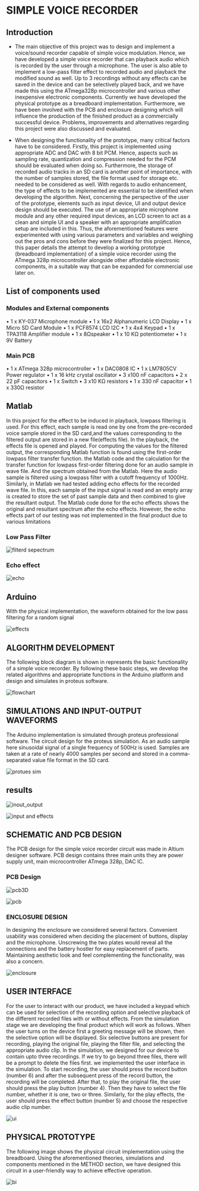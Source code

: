 # SIMPLE VOICE RECORDER

## Introduction

* The main objective of this project was to design and implement a voice/sound recorder capable of simple voice modulation. 
Hence, we have developed a simple voice recorder that can playback audio which is recorded by the user through a microphone. 
The user is also able to implement a low-pass filter effect to recorded audio and playback the modified sound as well. Up to 3 
recordings without any effects can be saved in the device and can be selectively played back, and we have made this using the 
ATmega328p microcontroller and various other inexpensive electronic components. Currently we have developed the physical prototype
as a breadboard implementation. Furthermore, we have been involved with the PCB and enclosure designing which will influence the 
production of the finished product as a commercially successful device. Problems, improvements and alternatives regarding this project 
were also discussed and evaluated.

* When designing the functionality of the prototype, many critical factors have to be considered. Firstly, this project is implemented 
using appropriate ADC and DAC with 8 bit PCM. Hence, aspects such as sampling rate, quantization and compression needed for the PCM should
be evaluated when doing so. Furthermore, the storage of recorded audio tracks in an SD card is another point of importance, with the number
of samples stored, the file format used for storage etc. needed to be considered as well. With regards to audio enhancement, the type of 
effects to be implemented are essential to be identified when developing the algorithm. Next, concerning the perspective of the user of the 
prototype, elements such as input device, UI and output device design should be executed. The use of an appropriate microphone module and any 
other required input devices, an LCD screen to act as a clean and simple UI and a speaker with an appropriate amplification setup are included 
in this. Thus, the aforementioned features were experimented with using various parameters and variables and weighing out the pros and cons 
before they were finalized for this project. Hence, this paper details the attempt to develop a working prototype (breadboard implementation) 
of a simple voice recorder using the ATmega 328p microcontroller alongside other affordable electronic components, in a suitable way that can 
be expanded for commercial use later on.

 ## List of components used
 
### Modules and External components
• 1 x KY-037 Microphone module
• 1 x 16x2 Alphanumeric LCD Display
• 1 x Micro SD Card Module
• 1 x PCF8574 LCD I2C
• 1 x 4x4 Keypad
• 1 x TPA3118 Amplifier module
• 1 x 8Ωspeaker
• 1 x 10 KΩ potentiometer
• 1 x 9V Battery

### Main PCB
• 1 x ATmega 328p microcontroller
• 1 x DAC0808 IC
• 1 x LM7805CV Power regulator
• 1 x 16 kHz crystal oscillator
• 3 x100 nF capacitors
• 2 x 22 pF capacitors
• 1 x Switch
• 3 x10 KΩ resistors
• 1 x 330 nF capacitor
• 1 x 330Ω resistor

## Matlab 

In this project for the effect to be induced in playback, lowpass filtering is used. For this effect, each sample is read one by one from 
the pre-recorded voice sample stored in the SD card,and the values corresponding to the filtered output are stored in a new file(effects file).
In the playback, the effects file is opened and played. For computing the values for the filtered output, the corresponding Matlab function is 
found using the first-order lowpass filter transfer function. the Matlab code and the calculation for the transfer function for lowpass first-order
filtering done for an audio sample in wave file. And the spectrum obtained from the Matlab. Here the audio sample is filtered using a lowpass filter
with a cutoff frequency of 1000Hz. Similarly, in Matlab we had tested adding echo effects for the recorded wave file. In this, each sample of the 
input signal is read and an empty array is created to store the set of past sample data and then combined to give the resultant output. The Matlab 
code done for the echo effects shows the original and resultant spectrum after the echo effects. However, the echo effects part of our testing was 
not implemented in the final product due to various limitations

### Low Pass Filter
![filterd sepectrum](https://user-images.githubusercontent.com/81348862/202334447-2ee18cca-3b6c-415f-8cc3-787bd2b0cd03.png)

### Echo effect
![echo](https://user-images.githubusercontent.com/81348862/202334333-031448db-a2fc-43ea-b38c-3995333025b0.png)

## Arduino 
With the physical implementation, the waveform obtained for the low pass filtering for a random signal

![effects](https://user-images.githubusercontent.com/81348862/202334676-b41c139d-98dd-46ec-bb25-c4f0abb8c70d.png)

## ALGORITHM DEVELOPMENT

 The following block diagram is shown in represents the basic functionality of a simple voice recorder. By following these basic steps, we develop 
 the related algorithms and appropriate functions in the Arduino platform and design and simulates in proteus software.
 
 ![flowchart](https://user-images.githubusercontent.com/81348862/202334923-cc5211b7-1e20-49e5-b3df-8a1888ea6246.jpeg)

## SIMULATIONS AND INPUT-OUTPUT WAVEFORMS 

The Arduino implementation is simulated through proteus professional software. The circuit design for the proteus simulation. As an audio sample here 
sinusoidal signal of a single frequency of 500Hz is used. Samples are taken at a rate of nearly 4000 samples per second and stored in a comma-separated 
value file format in the SD card.

![protues sim](https://user-images.githubusercontent.com/81348862/202335237-10854471-da3b-4835-b7bd-f30e3000c924.png)

## results

![inout_output](https://user-images.githubusercontent.com/81348862/202335319-a4e371c4-a801-40c3-a364-e3b05677f641.png)

![input and effects](https://user-images.githubusercontent.com/81348862/202335347-243e25de-8dd6-4653-91c6-5488e6262d95.png)

## SCHEMATIC AND PCB DESIGN 
The PCB design for the simple voice recorder circuit was made in Altium designer software. PCB design contains three main units they are power supply
unit, main microcontroller ATmega 328p, DAC IC.

### PCB Design

![pcb3D](https://user-images.githubusercontent.com/81348862/202335670-16caac5f-e9be-4b35-be93-1e8837f8a7e8.png)

![pcb](https://user-images.githubusercontent.com/81348862/202335701-79820b22-12b2-4036-94ac-974ce35d983f.png)

### ENCLOSURE DESIGN

 In designing the enclosure we considered several factors. Convenient usability was considered when deciding the placement of buttons, display and the 
 microphone. Unscrewing the two plates would reveal all the connections and the battery hostler for easy replacement of parts. Maintaining aesthetic look 
 and feel complementing the functionality, was also a concern. 
 
 ![enclosure](https://user-images.githubusercontent.com/81348862/202335995-4ed8cff1-af8e-4b65-9dce-ea5d036770e5.png)

##  USER INTERFACE 
For the user to interact with our product, we have included a keypad which can be used for selection of the recording option and selective playback of 
the different recorded files with or without effects. From the simulation stage we are developing the final product which will work as follows. When the 
user turns on the device first a greeting message will be shown, then the selective option will be displayed. Six selective buttons are present for recording, 
playing the original file, playing the filter file, and selecting the appropriate audio clip. In the simulation, we designed for our device to contain upto 
three recordings. If we try to go beyond three files, there will be a prompt to delete the files first. we implemented the user interface in the simulation.
To start recording, the user should press the record button (number 6) and after the subsequent press of the record button, the recording will be completed.
After that, to play the original file, the user should press the play button (number 4). Then they have to select the file number, whether it is one, two or three.
Similarly, for the play effects, the user should press the effect button (number 5) and choose the respective audio clip number.

![ui](https://user-images.githubusercontent.com/81348862/202336236-db33cb66-53bf-40cb-9479-073382f058c0.png)

## PHYSICAL PROTOTYPE 
The following image shows the physical circuit implementation using the breadboard. Using the aforementioned theories, simulations and components mentioned 
in the METHOD section, we have designed this circuit in a user-friendly way to achieve effective operation.

![bi](https://user-images.githubusercontent.com/81348862/202336419-ecff3cb8-0973-4a91-95b5-8be034e150a9.jpeg)





